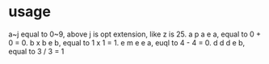 # usage
a~j equal to 0~9, above j is opt extension, like z is 25.
a p a e a, equal to 0 + 0 = 0.
b x b e b, equal to 1 x 1 = 1.
e m e e a, euql to 4 - 4 = 0.
d d d e b, equal to 3 / 3 = 1

